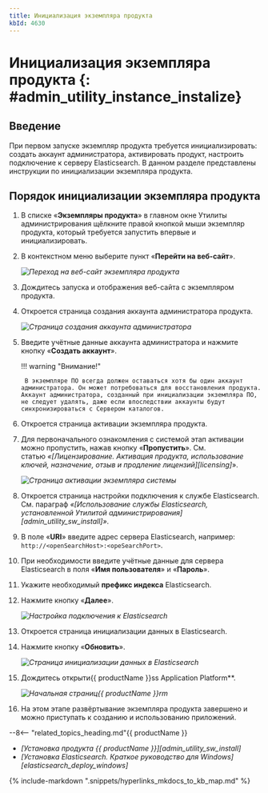 ```yaml
---
title: Инициализация экземпляра продукта
kbId: 4630
---
```


# Инициализация экземпляра продукта {: #admin_utility_instance_instalize}

## Введение

При первом запуске экземпляр продукта требуется инициализировать: создать аккаунт администратора, активировать продукт, настроить подключение к серверу Elasticsearch. В данном разделе представлены инструкции по инициализации экземпляра продукта.

## Порядок инициализации экземпляра продукта

1. В списке «**Экземпляры продукта**» в главном окне Утилиты администрирования щёлкните правой кнопкой мыши экземпляр продукта, который требуется запустить впервые и инициализировать.
2. В контекстном меню выберите пункт «**Перейти на веб-сайт**».

    _![Переход на веб-сайт экземпляра продукта](https://kb.comindware.ru/assets/img_668264014c41e.png)_

3. Дождитесь запуска и отображения веб-сайта с экземпляром продукта.
4. Откроется страница создания аккаунта администратора продукта.

    _![Страница создания аккаунта администратора](https://kb.comindware.ru/assets/administration_tool6.png)_

5. Введите учётные данные аккаунта администратора и нажмите кнопку «**Создать аккаунт**».

    !!! warning "Внимание!"

        В экземпляре ПО всегда должен оставаться хотя бы один аккаунт администратора. Он может потребоваться для восстановления продукта. Аккаунт администратора, созданный при инициализации экземпляра ПО, не следует удалять, даже если впоследствии аккаунты будут синхронизироваться с Сервером каталогов.

6. Откроется страница активации экземпляра продукта.
7. Для первоначального ознакомления с системой этап активации можно пропустить, нажав кнопку «**Пропустить**». См. статью *«[Лицензирование. Активация продукта, использование ключей, назначение, отзыв и продление лицензий][licensing]*».

    _![Страница активации экземпляра системы](https://kb.comindware.ru/assets/administration_tool7.png)_

8. Откроется страница настройки подключения к службе Elasticsearch. См. параграф *«[Использование службы Elasticsearch, установленной Утилитой администрирования][admin_utility_sw_install]»*.
9. В поле «**URI**» введите адрес сервера Elasticsearch, например: `http://<openSearchHost>:<opeSearchPort>`.
10. При необходимости введите учётные данные для сервера Elasticsearch в поля «**Имя пользователя**» и «**Пароль**».
11. Укажите необходимый **префикс индекса** Elasticsearch.
12. Нажмите кнопку «**Далее**».

    _![Настройка подключения к Elasticsearch](https://kb.comindware.ru/assets/administration_tool8.png)_

13. Откроется страница инициализации данных в Elasticsearch.
14. Нажмите кнопку «**Обновить**».

    _![Страница инициализации данных в Elasticsearch](https://kb.comindware.ru/assets/administration_tool9.png)_

15. Дождитесь открыти{{ productName }}ss Application Platform**.

    _![Начальная страниц{{ productName }}rm](https://kb.comindware.ru/assets/administration_tool10.png)_

16. На этом этапе развёртывание экземпляра продукта завершено и можно приступать к созданию и использованию приложений.

<div class="relatedTopics" markdown="block">

--8<-- "related_topics_heading.md"{{ productName }}

- _[Установка продукта {{ productName }}][admin_utility_sw_install]_
- _[Установка Elasticsearch. Краткое руководство для Windows][elasticsearch_deploy_windows]_

</div>

{% include-markdown ".snippets/hyperlinks_mkdocs_to_kb_map.md" %}
